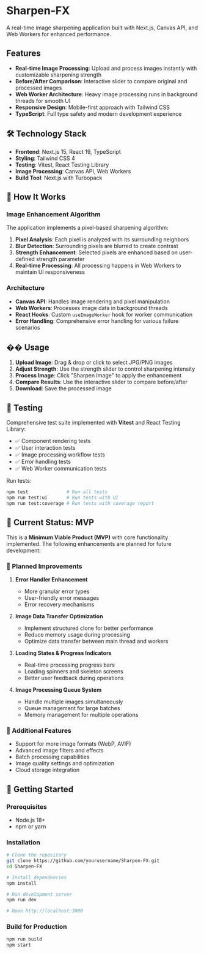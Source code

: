 # Sharpen-FX

A real-time image sharpening application built with Next.js, Canvas API, and Web Workers for enhanced performance.

## Features

- **Real-time Image Processing**: Upload and process images instantly with customizable sharpening strength
- **Before/After Comparison**: Interactive slider to compare original and processed images
- **Web Worker Architecture**: Heavy image processing runs in background threads for smooth UI
- **Responsive Design**: Mobile-first approach with Tailwind CSS
- **TypeScript**: Full type safety and modern development experience

## 🛠️ Technology Stack

- **Frontend**: Next.js 15, React 19, TypeScript
- **Styling**: Tailwind CSS 4
- **Testing**: Vitest, React Testing Library
- **Image Processing**: Canvas API, Web Workers
- **Build Tool**: Next.js with Turbopack

## 🔧 How It Works

### Image Enhancement Algorithm

The application implements a pixel-based sharpening algorithm:

1. **Pixel Analysis**: Each pixel is analyzed with its surrounding neighbors
2. **Blur Detection**: Surrounding pixels are blurred to create contrast
3. **Strength Enhancement**: Selected pixels are enhanced based on user-defined strength parameter
4. **Real-time Processing**: All processing happens in Web Workers to maintain UI responsiveness

### Architecture

- **Canvas API**: Handles image rendering and pixel manipulation
- **Web Workers**: Processes image data in background threads
- **React Hooks**: Custom `useImageWorker` hook for worker communication
- **Error Handling**: Comprehensive error handling for various failure scenarios

## �� Usage

1. **Upload Image**: Drag & drop or click to select JPG/PNG images
2. **Adjust Strength**: Use the strength slider to control sharpening intensity
3. **Process Image**: Click "Sharpen Image" to apply the enhancement
4. **Compare Results**: Use the interactive slider to compare before/after
5. **Download**: Save the processed image

## 🧪 Testing

Comprehensive test suite implemented with **Vitest** and React Testing Library:

- ✅ Component rendering tests
- ✅ User interaction tests
- ✅ Image processing workflow tests
- ✅ Error handling tests
- ✅ Web Worker communication tests

Run tests:

```bash
npm test              # Run all tests
npm run test:ui       # Run tests with UI
npm run test:coverage # Run tests with coverage report
```

## 🚧 Current Status: MVP

This is a **Minimum Viable Product (MVP)** with core functionality implemented. The following enhancements are planned for future development:

### 🔄 Planned Improvements

1. **Error Handler Enhancement**

   - More granular error types
   - User-friendly error messages
   - Error recovery mechanisms

2. **Image Data Transfer Optimization**

   - Implement structured clone for better performance
   - Reduce memory usage during processing
   - Optimize data transfer between main thread and workers

3. **Loading States & Progress Indicators**

   - Real-time processing progress bars
   - Loading spinners and skeleton screens
   - Better user feedback during operations

4. **Image Processing Queue System**
   - Handle multiple images simultaneously
   - Queue management for large batches
   - Memory management for multiple operations

### 🎯 Additional Features

- Support for more image formats (WebP, AVIF)
- Advanced image filters and effects
- Batch processing capabilities
- Image quality settings and optimization
- Cloud storage integration

## 🚀 Getting Started

### Prerequisites

- Node.js 18+
- npm or yarn

### Installation

```bash
# Clone the repository
git clone https://github.com/yourusername/Sharpen-FX.git
cd Sharpen-FX

# Install dependencies
npm install

# Run development server
npm run dev

# Open http://localhost:3000
```

### Build for Production

```bash
npm run build
npm start
```
